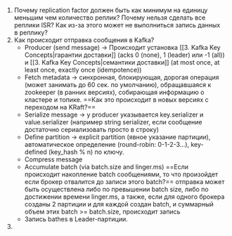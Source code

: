 1) Почему replication factor должен быть как минимум на единицу меньшим чем количество реплик? Почему нельзя сделать все реплики ISR? Как из-за этого может не выполниться запись данных в реплику?
2) Как происходит отправка сообщения в Kafka?
	- Producer (send message) -> Происходит установка [[3. Kafka Key Concepts|гарантии доставки]] (acks 0 (none), 1 (leader) или -1 (all)) и [[3. Kafka Key Concepts|семантики доставки]] (at most once, at least once, exactly once (idempotence))
	- Fetch metadata -> синхронная, блокирующая, дорогая операция (может занимать до 60 сек. по умолчанию), обращавшаяся к zookeeper (в ранних версиях), собирающая информацию о кластере и топике. ==Как это происходит в новых версиях с переходом на KRaft?==
	- Serialize message -> у producer указывается key.serializer и value.serializer (например string serializer, если сообщение достаточно сериализовать просто в строку)
	- Define partition -> explicit partition (явное указание партиции), автоматическое определение (round-robin: 0-1-2-3...), key-defined (key_hash % n) по ключу. 
	- Compress message
	- Accumulate batch (via batch.size and linger.ms) ==Если происходит накопление batch сообщениями, то что произойдет если брокер отвалится до записи этого batch?== отправка может быть осуществлена либо по превышении batch size, либо по достижении времени linger.ms, а также, если для одного брокера созданы 2 партиции и для каждой создан batch, и суммарный объем этих batch >= batch.size, происходит запись
	- Запись bathes в Leader-партиции. 
3)   
  

